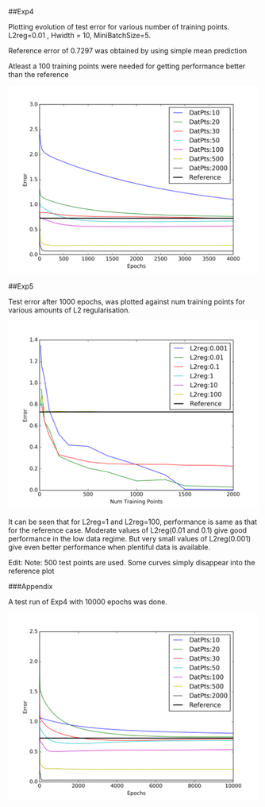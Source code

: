 ##Exp4

Plotting evolution of test error for various number of training points. L2reg=0.01 , Hwidth = 10, MiniBatchSize=5.

Reference error of 0.7297 was obtained by using simple mean prediction

Atleast a 100 training points were needed for getting performance better than the reference


![Exp1](exp4a.png)

##Exp5

Test error after 1000 epochs, was plotted against num training points for various amounts of L2 regularisation.

![Exp5 ](exp5b.png)

It can be seen that for L2reg=1 and L2reg=100, performance is same as that for the reference case. 
Moderate values of L2reg(0.01 and 0.1) give good performance in the low data regime. But very small values of L2reg(0.001) give even better performance when plentiful data is available.


Edit: Note: 500 test points are used. Some curves simply disappear into the reference plot

###Appendix

A test run of Exp4 with 10000 epochs was done.

![Exp1](exp4a1.png)
